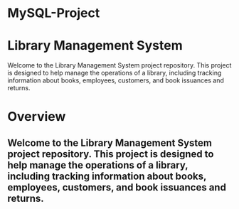# MySQL-Project
# Library Management System
Welcome to the Library Management System project repository. This project is designed to help manage the operations of a library, including tracking information about books, employees, customers, and book issuances and returns.
# Overview
Welcome to the Library Management System project repository. This project is designed to help manage the operations of a library, including tracking information about books, employees, customers, and book issuances and returns.
-- 
